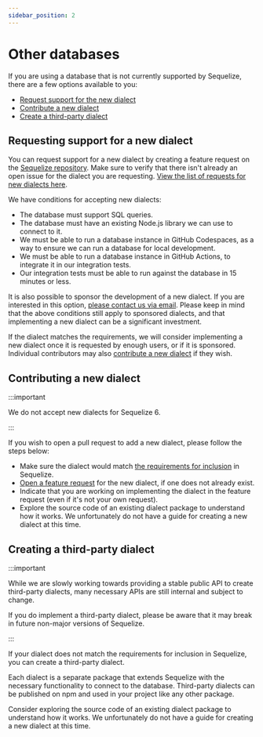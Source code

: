 ```yaml
---
sidebar_position: 2
---
```


# Other databases

If you are using a database that is not currently supported by Sequelize, there are a few options available to you:

- [Request support for the new dialect](#requesting-support-for-a-new-dialect)
- [Contribute a new dialect](#contributing-a-new-dialect)
- [Create a third-party dialect](#creating-a-third-party-dialect)

## Requesting support for a new dialect

You can request support for a new dialect by creating a feature request on the [Sequelize repository](https://github.com/sequelize/sequelize).
Make sure to verify that there isn't already an open issue for the dialect you are requesting. [View the list of requests for new dialects here](https://github.com/sequelize/sequelize/issues?q=is%3Aopen+is%3Aissue+label%3A%22dialect%3A+new%22).

We have conditions for accepting new dialects:

- The database must support SQL queries.
- The database must have an existing Node.js library we can use to connect to it.
- We must be able to run a database instance in GitHub Codespaces, as a way to ensure we can run a database for local development.
- We must be able to run a database instance in GitHub Actions, to integrate it in our integration tests.
- Our integration tests must be able to run against the database in 15 minutes or less.

It is also possible to sponsor the development of a new dialect. If you are interested in this option, [please contact us via email](https://github.com/sequelize/sequelize/blob/main/CONTACT.md).
Please keep in mind that the above conditions still apply to sponsored dialects, and that implementing a new dialect can be a significant investment.

If the dialect matches the requirements, we will consider implementing a new dialect once it is requested by enough users,
or if it is sponsored.
Individual contributors may also [contribute a new dialect](#contributing-a-new-dialect) if they wish.

## Contributing a new dialect

:::important

We do not accept new dialects for Sequelize 6.

:::

If you wish to open a pull request to add a new dialect, please follow the steps below:

- Make sure the dialect would match [the requirements for inclusion](#requesting-support-for-a-new-dialect) in Sequelize.
- [Open a feature request](#requesting-support-for-a-new-dialect) for the new dialect, if one does not already exist.
- Indicate that you are working on implementing the dialect in the feature request (even if it's not your own request).
- Explore the source code of an existing dialect package to understand how it works. We unfortunately do not have a guide for creating a new dialect at this time.

## Creating a third-party dialect

:::important

While we are slowly working towards providing a stable public API to create third-party dialects, many necessary APIs are
still internal and subject to change.

If you do implement a third-party dialect, please be aware that it may break in future non-major versions of Sequelize.

:::

If your dialect does not match the requirements for inclusion in Sequelize, you can create a third-party dialect.

Each dialect is a separate package that extends Sequelize with the necessary functionality to connect to the database.
Third-party dialects can be published on npm and used in your project like any other package.

Consider exploring the source code of an existing dialect package to understand how it works.
We unfortunately do not have a guide for creating a new dialect at this time.
